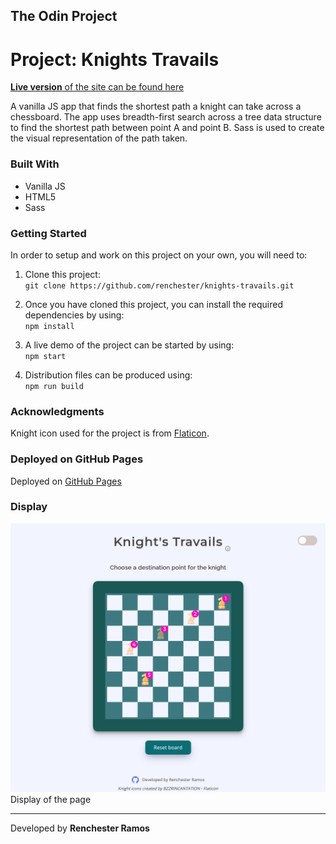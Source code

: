 ## The Odin Project

# Project: Knights Travails

[**Live version** of the site can be found here](https://renchester.github.io/knights-travails/)

A vanilla JS app that finds the shortest path a knight can take across a chessboard. The app uses breadth-first search across a tree data structure to find the shortest path between point A and point B. Sass is used to create the visual representation of the path taken.

### Built With

- Vanilla JS
- HTML5
- Sass

### Getting Started

In order to setup and work on this project on your own, you will need to:

1. Clone this project:  
   `git clone https://github.com/renchester/knights-travails.git`

2. Once you have cloned this project, you can install the required dependencies by using:  
   `npm install`

3. A live demo of the project can be started by using:  
   `npm start`

4. Distribution files can be produced using:  
   `npm run build`

### Acknowledgments

Knight icon used for the project is from [Flaticon](https://www.flaticon.com/free-icons/knight).

### Deployed on GitHub Pages

Deployed on [GitHub Pages](https://pages.github.com/)

### Display

![view 1](src/img/view.png)
Display of the page

---

Developed by **Renchester Ramos**
